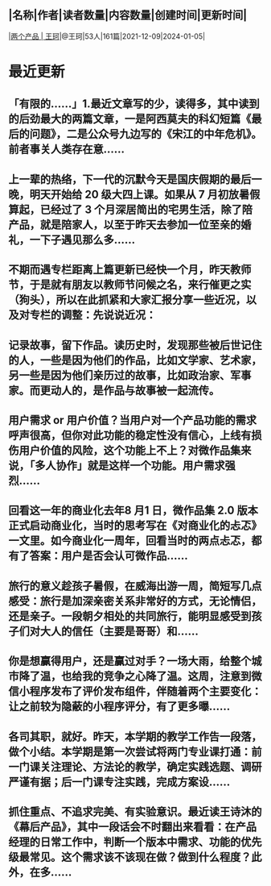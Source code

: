 |名称|作者|读者数量|内容数量|创建时间|更新时间|
---
|[两个产品 | 王珂](https://xiaobot.net/p/wangke?refer=0b133df9-27dc-423b-8101-639049001c13)|@王珂|53人|161篇|2021-12-09|2024-01-05|

# 最近更新
## 「有限的……」1.最近文章写的少，读得多，其中读到的后劲最大的两篇文章，一是阿西莫夫的科幻短篇《最后的问题》，二是公众号九边写的《宋江的中年危机》。前者事关人类存在意......
## 上一辈的热络，下一代的沉默今天是国庆假期的最后一晚，明天开始给 20 级大四上课。如果从 7 月初放暑假算起，已经过了 3 个月深居简出的宅男生活，除了陪产品，就是陪家人，以至于昨天去参加一位至亲的婚礼，一下子遇见那么多......
## 不期而遇专栏距离上篇更新已经快一个月，昨天教师节，于是就有朋友以教师节问候之名，来行催更之实（狗头），所以在此抓紧和大家汇报分享一些近况，以及对专栏的调整：先说说近况：
## 记录故事，留下作品。读历史时，发现那些被后世记住的人，一些是因为他们的作品，比如文学家、艺术家，另一些是因为他们亲历过的故事，比如政治家、军事家。而更动人的，是作品与故事被一起流传。
## 用户需求 or 用户价值？当用户对一个产品功能的需求呼声很高，但你对此功能的稳定性没有信心，上线有损伤用户价值的风险，这个功能上不上？对微作品集来说，「多人协作」就是这样一个功能。用户需求强烈......
## 回看这一年的商业化去年8 月1 日，微作品集 2.0 版本正式启动商业化，当时的思考写在《对商业化的忐忑》一文里。如今商业化一周年，回看当时的两点忐忑，都有了答案：用户是否会认可微作品......
## 旅行的意义趁孩子暑假，在威海出游一周，简短写几点感受：旅行是加深亲密关系非常好的方式，无论情侣，还是亲子。一段朝夕相处的共同旅行，能明显感受到孩子们对大人的信任（主要是哥哥）和......
## 你是想赢得用户，还是赢过对手？一场大雨，给整个城市降了温，也给我的竞争之心降了温。这周，注意到微信小程序发布了评价发布组件，伴随着两个主要变化：让之前较为隐蔽的小程序评分，有了更多曝......
## 各司其职，就好。昨天，本学期的教学工作告一段落，做个小结。本学期是第一次尝试将两门专业课打通：前一门课关注理论、方法论的教学，确定实践选题、调研严谨有据；后一门课专注实践，完成方案设......
## 抓住重点、不追求完美、有实验意识。最近读王诗沐的《幕后产品》，其中一段话会不时翻出来看看：在产品经理的日常工作中，判断一个版本中需求、功能的优先级最常见。这个需求该不该现在做？做到什么程度？此外，在多......

